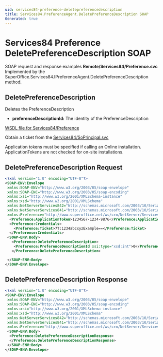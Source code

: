 ```yaml
---
uid: services84-preference-deletepreferencedescription
title: Services84.PreferenceAgent.DeletePreferenceDescription SOAP
Generated: true
---
```


# Services84 Preference DeletePreferenceDescription SOAP

SOAP request and response examples **Remote/Services84/Preference.svc**
Implemented by the <see cref="M:SuperOffice.Services84.IPreferenceAgent.DeletePreferenceDescription">SuperOffice.Services84.IPreferenceAgent.DeletePreferenceDescription</see> method.

## DeletePreferenceDescription

Deletes the PreferenceDescription

* **preferenceDescriptionId:** The identity of the PreferenceDescription



[WSDL file for Services84/Preference](../Services84-Preference.md)

Obtain a ticket from the [Services84/SoPrincipal.svc](../SoPrincipal/index.md)

Application tokens must be specified if calling an Online installation. ApplicationTokens are not checked for on-site installations.

## DeletePreferenceDescription Request

```xml
<?xml version="1.0" encoding="UTF-8"?>
<SOAP-ENV:Envelope
 xmlns:SOAP-ENV="http://www.w3.org/2003/05/soap-envelope"
 xmlns:SOAP-ENC="http://www.w3.org/2003/05/soap-encoding"
 xmlns:xsi="http://www.w3.org/2001/XMLSchema-instance"
 xmlns:xsd="http://www.w3.org/2001/XMLSchema"
 xmlns:NetServerServices842="http://schemas.microsoft.com/2003/10/Serialization/Arrays"
 xmlns:NetServerServices841="http://schemas.microsoft.com/2003/10/Serialization/"
 xmlns:Preference="http://www.superoffice.net/ws/crm/NetServer/Services84">
  <Preference:ApplicationToken>1234567-1234-9876</Preference:ApplicationToken>
  <Preference:Credentials>
    <Preference:Ticket>7T:1234abcxyzExample==</Preference:Ticket>
  </Preference:Credentials>
 <SOAP-ENV:Body>
   <Preference:DeletePreferenceDescription>
    <Preference:PreferenceDescriptionId xsi:type="xsd:int">0</Preference:PreferenceDescriptionId>
   </Preference:DeletePreferenceDescription>

 </SOAP-ENV:Body>
</SOAP-ENV:Envelope>

```


## DeletePreferenceDescription Response

```xml
<?xml version="1.0" encoding="UTF-8"?>
<SOAP-ENV:Envelope
 xmlns:SOAP-ENV="http://www.w3.org/2003/05/soap-envelope"
 xmlns:SOAP-ENC="http://www.w3.org/2003/05/soap-encoding"
 xmlns:xsi="http://www.w3.org/2001/XMLSchema-instance"
 xmlns:xsd="http://www.w3.org/2001/XMLSchema"
 xmlns:NetServerServices842="http://schemas.microsoft.com/2003/10/Serialization/Arrays"
 xmlns:NetServerServices841="http://schemas.microsoft.com/2003/10/Serialization/"
 xmlns:Preference="http://www.superoffice.net/ws/crm/NetServer/Services84">
 <SOAP-ENV:Body>
  <Preference:DeletePreferenceDescriptionResponse>
  </Preference:DeletePreferenceDescriptionResponse>
 </SOAP-ENV:Body>
</SOAP-ENV:Envelope>

```


